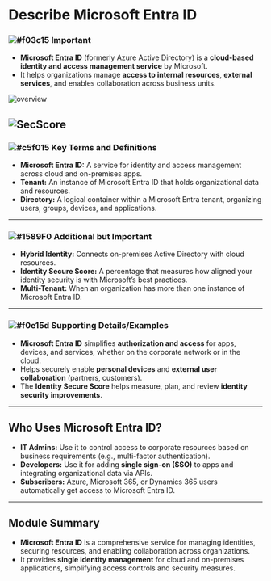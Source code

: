 
# Describe Microsoft Entra ID

### ![#f03c15](https://placehold.co/15x15/f03c15/f03c15.png) **Important**
- **Microsoft Entra ID** (formerly Azure Active Directory) is a **cloud-based identity and access management service** by Microsoft.
- It helps organizations manage **access to internal resources**, **external services**, and enables collaboration across business units.
 
![overview](https://learn.microsoft.com/en-us/training/wwl-sci/explore-basic-services-identity-types/media/entra-id-general-diagram-v2.png)

![SecScore](https://learn.microsoft.com/en-us/training/wwl-sci/explore-basic-services-identity-types/media/identity-secure-score-inline.png)
---

### ![#c5f015](https://placehold.co/15x15/c5f015/c5f015.png) **Key Terms and Definitions**
- **Microsoft Entra ID:** A service for identity and access management across cloud and on-premises apps.
- **Tenant:** An instance of Microsoft Entra ID that holds organizational data and resources.
- **Directory:** A logical container within a Microsoft Entra tenant, organizing users, groups, devices, and applications.

---

### ![#1589F0](https://placehold.co/15x15/1589F0/1589F0.png) **Additional but Important**
- **Hybrid Identity:** Connects on-premises Active Directory with cloud resources.
- **Identity Secure Score:** A percentage that measures how aligned your identity security is with Microsoft’s best practices.
- **Multi-Tenant:** When an organization has more than one instance of Microsoft Entra ID.

---

### ![#f0e15d](https://placehold.co/15x15/f0e15d/f0e15d.png) **Supporting Details/Examples**
- **Microsoft Entra ID** simplifies **authorization and access** for apps, devices, and services, whether on the corporate network or in the cloud.
- Helps securely enable **personal devices** and **external user collaboration** (partners, customers).
- The **Identity Secure Score** helps measure, plan, and review **identity security improvements**.

---

## Who Uses Microsoft Entra ID?
- **IT Admins:** Use it to control access to corporate resources based on business requirements (e.g., multi-factor authentication).
- **Developers:** Use it for adding **single sign-on (SSO)** to apps and integrating organizational data via APIs.
- **Subscribers:** Azure, Microsoft 365, or Dynamics 365 users automatically get access to Microsoft Entra ID.

---

## Module Summary
- **Microsoft Entra ID** is a comprehensive service for managing identities, securing resources, and enabling collaboration across organizations.
- It provides **single identity management** for cloud and on-premises applications, simplifying access controls and security measures.
